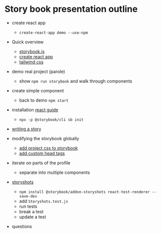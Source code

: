 # Story book presentation outline

- create react app
  - `create-react-app demo --use-npm`

- Quick overview
  - [storybook.js](https://storybook.js.org/)
  - [create react app](https://github.com/facebook/create-react-app)
  - [tailwind css](https://tailwindcss.com/)

- demo real project (parole)
  - show `npm run storybook` and walk through components

- create simple component
  - back to demo `npm start`

- installation [react guide](https://storybook.js.org/docs/guides/guide-react/)
  - `npx -p @storybook/cli sb init`

- [writing a story](https://storybook.js.org/docs/guides/guide-react/#step-4-write-your-stories)

- modifying the storybook globally
  - [add project css to storybook](https://storybook.js.org/docs/configurations/default-config/#css-support)
  - [add custom head tags](https://storybook.js.org/docs/configurations/add-custom-head-tags/#docs-content)

- iterate on parts of the profile
  - separate into multiple components

- [storyshots](https://www.npmjs.com/package/@storybook/addon-storyshots)
  - `npm install @storybook/addon-storyshots react-test-renderer --save-dev`
  - add `Storyshots.test.js`
  - run tests
  - break a test
  - update a test

- questions
